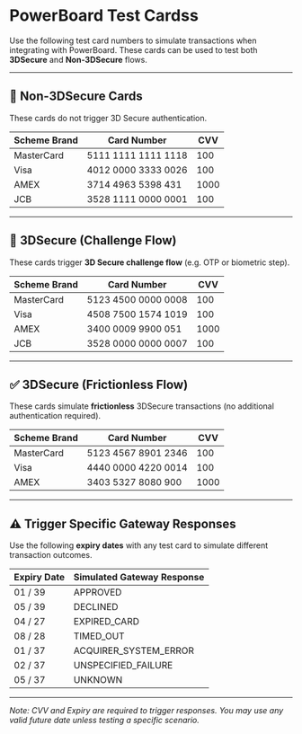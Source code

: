 # PowerBoard Test Cardss

Use the following test card numbers to simulate transactions when integrating with PowerBoard. These cards can be used to test both **3DSecure** and **Non-3DSecure** flows.

---

## 🔐 Non-3DSecure Cards

These cards do not trigger 3D Secure authentication.

| Scheme Brand | Card Number      | CVV  |
|--------------|------------------|------|
| MasterCard   | 5111 1111 1111 1118 | 100 |
| Visa         | 4012 0000 3333 0026 | 100 |
| AMEX         | 3714 4963 5398 431  | 1000 |
| JCB          | 3528 1111 0000 0001 | 100 |

---

## 🧾 3DSecure (Challenge Flow)

These cards trigger **3D Secure challenge flow** (e.g. OTP or biometric step).

| Scheme Brand | Card Number      | CVV  |
|--------------|------------------|------|
| MasterCard   | 5123 4500 0000 0008 | 100 |
| Visa         | 4508 7500 1574 1019 | 100 |
| AMEX         | 3400 0009 9900 051  | 1000 |
| JCB          | 3528 0000 0000 0007 | 100 |

---

## ✅ 3DSecure (Frictionless Flow)

These cards simulate **frictionless** 3DSecure transactions (no additional authentication required).

| Scheme Brand | Card Number      | CVV  |
|--------------|------------------|------|
| MasterCard   | 5123 4567 8901 2346 | 100 |
| Visa         | 4440 0000 4220 0014 | 100 |
| AMEX         | 3403 5327 8080 900  | 1000 |

---

## ⚠️ Trigger Specific Gateway Responses

Use the following **expiry dates** with any test card to simulate different transaction outcomes.

| Expiry Date | Simulated Gateway Response |
|-------------|----------------------------|
| 01 / 39     | APPROVED                   |
| 05 / 39     | DECLINED                   |
| 04 / 27     | EXPIRED_CARD               |
| 08 / 28     | TIMED_OUT                  |
| 01 / 37     | ACQUIRER_SYSTEM_ERROR      |
| 02 / 37     | UNSPECIFIED_FAILURE        |
| 05 / 37     | UNKNOWN                    |

---

*Note: CVV and Expiry are required to trigger responses. You may use any valid future date unless testing a specific scenario.*
